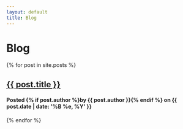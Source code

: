 ```yaml
---
layout: default
title: Blog
---
```


Blog
====

{% for post in site.posts %}
  <h2>
    <a href="{{ post.url }}">{{ post.title }}</a>
  </h2>

  <h4>
    Posted
    {% if post.author %}by {{ post.author }}{% endif %} on {{ post.date | date: '%B %e, %Y' }}
  </h4>
{% endfor %}
